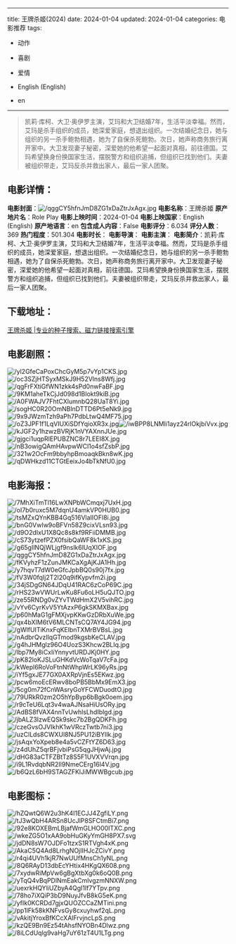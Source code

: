 
---
title: 王牌杀姬(2024)
date: 2024-01-04
updated: 2024-01-04
categories: 电影推荐
tags:
- 动作
- 喜剧
- 爱情

- English (English)
- en
---


> 凯莉·库柯、大卫·奥伊罗主演，艾玛和大卫结婚7年，生活平淡幸福。然而，艾玛是杀手组织的成员，她深爱家庭，想退出组织。一次结婚纪念日，她与组织的另一杀手鲍勃相遇，她为了自保杀死鲍勃。次日，她声称商务旅行离开家中。大卫发现妻子秘密，深爱她的他希望一起面对真相，前往德国。艾玛希望换身份换国家生活，摆脱警方和组织追捕，但组织已找到他们。夫妻被组织带走，艾玛反杀并救出家人，最后一家人团聚。

## **电影详情**：

**电影封面**：<img src="https://image.tmdb.org/t/p/w200/qggCY5hfnJmD8ZG1xDaZtrJxAgx.jpg" alt="/qggCY5hfnJmD8ZG1xDaZtrJxAgx.jpg" title="/qggCY5hfnJmD8ZG1xDaZtrJxAgx.jpg">
**电影名称**：王牌杀姬
**原产地片名**：Role Play
**电影上映时间**：2024-01-04
**电影上映国家**：English (English)
**原产地语言**：en
**包含成人内容**：False
**电影评分**：6.034
**评分人数**：369
**热门程度**：501.304
**电影时长**：
**电影导演**：
**电影主演**：
**电影简介**：凯莉·库柯、大卫·奥伊罗主演，艾玛和大卫结婚7年，生活平淡幸福。然而，艾玛是杀手组织的成员，她深爱家庭，想退出组织。一次结婚纪念日，她与组织的另一杀手鲍勃相遇，她为了自保杀死鲍勃。次日，她声称商务旅行离开家中。大卫发现妻子秘密，深爱她的他希望一起面对真相，前往德国。艾玛希望换身份换国家生活，摆脱警方和组织追捕，但组织已找到他们。夫妻被组织带走，艾玛反杀并救出家人，最后一家人团聚。

## **下载地址**：
[王牌杀姬 |专业的种子搜索、磁力链接搜索引擎](https://movie.amd794.com:2083/?search=Role%20Play&ordering=&mode=match_phrase&page_size=10&page=1)
 

## **电影剧照**：
<img src="https://image.tmdb.org/t/p/original/yl2GfeCaPoxChcGyM5p7vYp1CKS.jpg" alt="/yl2GfeCaPoxChcGyM5p7vYp1CKS.jpg" title="/yl2GfeCaPoxChcGyM5p7vYp1CKS.jpg"><img src="https://image.tmdb.org/t/p/original/oc3SZjHTSyxMSkJ9H52Vlns8Wfj.jpg" alt="/oc3SZjHTSyxMSkJ9H52Vlns8Wfj.jpg" title="/oc3SZjHTSyxMSkJ9H52Vlns8Wfj.jpg"><img src="https://image.tmdb.org/t/p/original/qgFrFXtiGfWN1zkk4sPd0nwFaBF.jpg" alt="/qgFrFXtiGfWN1zkk4sPd0nwFaBF.jpg" title="/qgFrFXtiGfWN1zkk4sPd0nwFaBF.jpg"><img src="https://image.tmdb.org/t/p/original/9KM1aheTkCjJd098d1BIokt9kiB.jpg" alt="/9KM1aheTkCjJd098d1BIokt9kiB.jpg" title="/9KM1aheTkCjJd098d1BIokt9kiB.jpg"><img src="https://image.tmdb.org/t/p/original/A0FWAJV7FhtCXlumnbQ28UaT8Yi.jpg" alt="/A0FWAJV7FhtCXlumnbQ28UaT8Yi.jpg" title="/A0FWAJV7FhtCXlumnbQ28UaT8Yi.jpg"><img src="https://image.tmdb.org/t/p/original/sogHC0R20OmNBlnDTTD6Pt5eNk9.jpg" alt="/sogHC0R20OmNBlnDTTD6Pt5eNk9.jpg" title="/sogHC0R20OmNBlnDTTD6Pt5eNk9.jpg"><img src="https://image.tmdb.org/t/p/original/9x9JWzmTzh9aPh7PdbLtwQ4MF75.jpg" alt="/9x9JWzmTzh9aPh7PdbLtwQ4MF75.jpg" title="/9x9JWzmTzh9aPh7PdbLtwQ4MF75.jpg"><img src="https://image.tmdb.org/t/p/original/oZ3JPF1f1LqVIUXiSDfYqioXR3x.jpg" alt="/oZ3JPF1f1LqVIUXiSDfYqioXR3x.jpg" title="/oZ3JPF1f1LqVIUXiSDfYqioXR3x.jpg"><img src="https://image.tmdb.org/t/p/original/iwBPP8LNMIi1ayz24rlOkjbiVvx.jpg" alt="/iwBPP8LNMIi1ayz24rlOkjbiVvx.jpg" title="/iwBPP8LNMIi1ayz24rlOkjbiVvx.jpg"><img src="https://image.tmdb.org/t/p/original/kJGF2y1hzwzBVRjK1nVYAXnnJUe.jpg" alt="/kJGF2y1hzwzBVRjK1nVYAXnnJUe.jpg" title="/kJGF2y1hzwzBVRjK1nVYAXnnJUe.jpg"><img src="https://image.tmdb.org/t/p/original/gjgci1uqpRlEPUBZNC8r7LEEI8X.jpg" alt="/gjgci1uqpRlEPUBZNC8r7LEEI8X.jpg" title="/gjgci1uqpRlEPUBZNC8r7LEEI8X.jpg"><img src="https://image.tmdb.org/t/p/original/nB3owigQAmHAvpwWCl1o4sfZsbP.jpg" alt="/nB3owigQAmHAvpwWCl1o4sfZsbP.jpg" title="/nB3owigQAmHAvpwWCl1o4sfZsbP.jpg"><img src="https://image.tmdb.org/t/p/original/321w2OcFm9bbyhpBmoaqkBkn8wK.jpg" alt="/321w2OcFm9bbyhpBmoaqkBkn8wK.jpg" title="/321w2OcFm9bbyhpBmoaqkBkn8wK.jpg"><img src="https://image.tmdb.org/t/p/original/qDWHkzd11CTGtEeixJo4bTkNfU0.jpg" alt="/qDWHkzd11CTGtEeixJo4bTkNfU0.jpg" title="/qDWHkzd11CTGtEeixJo4bTkNfU0.jpg">

## **电影海报**：
<img src="https://image.tmdb.org/t/p/original/7MhXiTmTl16LwXNPbWCmqxj7UxH.jpg" alt="/7MhXiTmTl16LwXNPbWCmqxj7UxH.jpg" title="/7MhXiTmTl16LwXNPbWCmqxj7UxH.jpg"><img src="https://image.tmdb.org/t/p/original/oI7b0ruxc5M7dqnU4amkVP0HUB0.jpg" alt="/oI7b0ruxc5M7dqnU4amkVP0HUB0.jpg" title="/oI7b0ruxc5M7dqnU4amkVP0HUB0.jpg"><img src="https://image.tmdb.org/t/p/original/tsMZxQYnKBB4Gq516VlaIIOFl8i.jpg" alt="/tsMZxQYnKBB4Gq516VlaIIOFl8i.jpg" title="/tsMZxQYnKBB4Gq516VlaIIOFl8i.jpg"><img src="https://image.tmdb.org/t/p/original/bnG0VwIw9oBFVn58Z9cixVLsn93.jpg" alt="/bnG0VwIw9oBFVn58Z9cixVLsn93.jpg" title="/bnG0VwIw9oBFVn58Z9cixVLsn93.jpg"><img src="https://image.tmdb.org/t/p/original/d9O2dIxU1X8Qc8s8kf9RFiiDMMB.jpg" alt="/d9O2dIxU1X8Qc8s8kf9RFiiDMMB.jpg" title="/d9O2dIxU1X8Qc8s8kf9RFiiDMMB.jpg"><img src="https://image.tmdb.org/t/p/original/cS73ytzefPZX0fsibQaWF8k1xKS.jpg" alt="/cS73ytzefPZX0fsibQaWF8k1xKS.jpg" title="/cS73ytzefPZX0fsibQaWF8k1xKS.jpg"><img src="https://image.tmdb.org/t/p/original/g65gIlNQjWLjgf9nslk6lUqXIOF.jpg" alt="/g65gIlNQjWLjgf9nslk6lUqXIOF.jpg" title="/g65gIlNQjWLjgf9nslk6lUqXIOF.jpg"><img src="https://image.tmdb.org/t/p/original/qggCY5hfnJmD8ZG1xDaZtrJxAgx.jpg" alt="/qggCY5hfnJmD8ZG1xDaZtrJxAgx.jpg" title="/qggCY5hfnJmD8ZG1xDaZtrJxAgx.jpg"><img src="https://image.tmdb.org/t/p/original/fKVyhzF1zZunJMKCaXgAjKJA1Hh.jpg" alt="/fKVyhzF1zZunJMKCaXgAjKJA1Hh.jpg" title="/fKVyhzF1zZunJMKCaXgAjKJA1Hh.jpg"><img src="https://image.tmdb.org/t/p/original/y7hqvT7dW0eGfcJpbBQ0s90j7fx.jpg" alt="/y7hqvT7dW0eGfcJpbBQ0s90j7fx.jpg" title="/y7hqvT7dW0eGfcJpbBQ0s90j7fx.jpg"><img src="https://image.tmdb.org/t/p/original/fV3W0fqIj2T2l20q9ifKypvfm2i.jpg" alt="/fV3W0fqIj2T2l20q9ifKypvfm2i.jpg" title="/fV3W0fqIj2T2l20q9ifKypvfm2i.jpg"><img src="https://image.tmdb.org/t/p/original/34jSDgGN64JDqU41RAC6zCoP69C.jpg" alt="/34jSDgGN64JDqU41RAC6zCoP69C.jpg" title="/34jSDgGN64JDqU41RAC6zCoP69C.jpg"><img src="https://image.tmdb.org/t/p/original/rHS23wVWUrLwKu8Fu6oLH5uQJTO.jpg" alt="/rHS23wVWUrLwKu8Fu6oLH5uQJTO.jpg" title="/rHS23wVWUrLwKu8Fu6oLH5uQJTO.jpg"><img src="https://image.tmdb.org/t/p/original/ze55RNDg0vZYvTWdHmX2V5vihRC.jpg" alt="/ze55RNDg0vZYvTWdHmX2V5vihRC.jpg" title="/ze55RNDg0vZYvTWdHmX2V5vihRC.jpg"><img src="https://image.tmdb.org/t/p/original/vYv6CyrKvV5YtAzxP6gkSKMXBax.jpg" alt="/vYv6CyrKvV5YtAzxP6gkSKMXBax.jpg" title="/vYv6CyrKvV5YtAzxP6gkSKMXBax.jpg"><img src="https://image.tmdb.org/t/p/original/p60hMaG1gFMXjvpKKwGzDRbXuWe.jpg" alt="/p60hMaG1gFMXjvpKKwGzDRbXuWe.jpg" title="/p60hMaG1gFMXjvpKKwGzDRbXuWe.jpg"><img src="https://image.tmdb.org/t/p/original/qx4bXIM6tV6MLCNTsCQ7AY4JG94.jpg" alt="/qx4bXIM6tV6MLCNTsCQ7AY4JG94.jpg" title="/qx4bXIM6tV6MLCNTsCQ7AY4JG94.jpg"><img src="https://image.tmdb.org/t/p/original/gWlfUITiKnxFqKElbnTXMrBVBsL.jpg" alt="/gWlfUITiKnxFqKElbnTXMrBVBsL.jpg" title="/gWlfUITiKnxFqKElbnTXMrBVBsL.jpg"><img src="https://image.tmdb.org/t/p/original/nAdbrQvzIlqGTmod9kgsbKeCLAV.jpg" alt="/nAdbrQvzIlqGTmod9kgsbKeCLAV.jpg" title="/nAdbrQvzIlqGTmod9kgsbKeCLAV.jpg"><img src="https://image.tmdb.org/t/p/original/g4hJHMglz96O4UozS3Khcw2BLIq.jpg" alt="/g4hJHMglz96O4UozS3Khcw2BLIq.jpg" title="/g4hJHMglz96O4UozS3Khcw2BLIq.jpg"><img src="https://image.tmdb.org/t/p/original/lbp7My8iCxliYnnyvtURDJKj0HY.jpg" alt="/lbp7My8iCxliYnnyvtURDJKj0HY.jpg" title="/lbp7My8iCxliYnnyvtURDJKj0HY.jpg"><img src="https://image.tmdb.org/t/p/original/pK82loKJSLuGHKdVcWoTqaV7cFa.jpg" alt="/pK82loKJSLuGHKdVcWoTqaV7cFa.jpg" title="/pK82loKJSLuGHKdVcWoTqaV7cFa.jpg"><img src="https://image.tmdb.org/t/p/original/kWepl6RoVoFtnNtWhpWrLK96yRs.jpg" alt="/kWepl6RoVoFtnNtWhpWrLK96yRs.jpg" title="/kWepl6RoVoFtnNtWhpWrLK96yRs.jpg"><img src="https://image.tmdb.org/t/p/original/iYf5gxJE77GX0AXRpVjnEs5EKwz.jpg" alt="/iYf5gxJE77GX0AXRpVjnEs5EKwz.jpg" title="/iYf5gxJE77GX0AXRpVjnEs5EKwz.jpg"><img src="https://image.tmdb.org/t/p/original/pcw6moEcERwv8boPB5BbMx9EmX3.jpg" alt="/pcw6moEcERwv8boPB5BbMx9EmX3.jpg" title="/pcw6moEcERwv8boPB5BbMx9EmX3.jpg"><img src="https://image.tmdb.org/t/p/original/5cg0m72fCnWAsryGoYFCWDuodtO.jpg" alt="/5cg0m72fCnWAsryGoYFCWDuodtO.jpg" title="/5cg0m72fCnWAsryGoYFCWDuodtO.jpg"><img src="https://image.tmdb.org/t/p/original/79URkR0zm2O5hYpByp6bBgk0oem.jpg" alt="/79URkR0zm2O5hYpByp6bBgk0oem.jpg" title="/79URkR0zm2O5hYpByp6bBgk0oem.jpg"><img src="https://image.tmdb.org/t/p/original/r9cTeU6Lqt3v4waAJNsaHiUsORy.jpg" alt="/r9cTeU6Lqt3v4waAJNsaHiUsORy.jpg" title="/r9cTeU6Lqt3v4waAJNsaHiUsORy.jpg"><img src="https://image.tmdb.org/t/p/original/AdBS8fVAX4nnTvUwhlsLhdIblgd.jpg" alt="/AdBS8fVAX4nnTvUwhlsLhdIblgd.jpg" title="/AdBS8fVAX4nnTvUwhlsLhdIblgd.jpg"><img src="https://image.tmdb.org/t/p/original/jbALZ3IzwEQSk9skc7b2BgQDKFh.jpg" alt="/jbALZ3IzwEQSk9skc7b2BgQDKFh.jpg" title="/jbALZ3IzwEQSk9skc7b2BgQDKFh.jpg"><img src="https://image.tmdb.org/t/p/original/czeGvsOJVIkhK1wVRczTwtb7ni3.jpg" alt="/czeGvsOJVIkhK1wVRczTwtb7ni3.jpg" title="/czeGvsOJVIkhK1wVRczTwtb7ni3.jpg"><img src="https://image.tmdb.org/t/p/original/uzClLds8CWXUl8NJ5PU12iBYllk.jpg" alt="/uzClLds8CWXUl8NJ5PU12iBYllk.jpg" title="/uzClLds8CWXUl8NJ5PU12iBYllk.jpg"><img src="https://image.tmdb.org/t/p/original/jsAqxYoXpeb8e4a5vCZFtYZ6D63.jpg" alt="/jsAqxYoXpeb8e4a5vCZFtYZ6D63.jpg" title="/jsAqxYoXpeb8e4a5vCZFtYZ6D63.jpg"><img src="https://image.tmdb.org/t/p/original/z4dUhZ5qrBFjvbiPsG5qgJHjwAj.jpg" alt="/z4dUhZ5qrBFjvbiPsG5qgJHjwAj.jpg" title="/z4dUhZ5qrBFjvbiPsG5qgJHjwAj.jpg"><img src="https://image.tmdb.org/t/p/original/dHG83aCTFZBtTz8S5F1UVXVVrqn.jpg" alt="/dHG83aCTFZBtTz8S5F1UVXVVrqn.jpg" title="/dHG83aCTFZBtTz8S5F1UVXVVrqn.jpg"><img src="https://image.tmdb.org/t/p/original/i9L1RvdqbNR2Il9NmeCErg16l4V.jpg" alt="/i9L1RvdqbNR2Il9NmeCErg16l4V.jpg" title="/i9L1RvdqbNR2Il9NmeCErg16l4V.jpg"><img src="https://image.tmdb.org/t/p/original/b6QzL6bH9STAGZFKlJiMWWBgcub.jpg" alt="/b6QzL6bH9STAGZFKlJiMWWBgcub.jpg" title="/b6QzL6bH9STAGZFKlJiMWWBgcub.jpg">

## **电影图标**：
<img src="https://image.tmdb.org/t/p/original/hZQwtQ6W2u3hK4I1ECJJ4ZgfiLY.png" alt="/hZQwtQ6W2u3hK4I1ECJJ4ZgfiLY.png" title="/hZQwtQ6W2u3hK4I1ECJJ4ZgfiLY.png"><img src="https://image.tmdb.org/t/p/original/tJ3wQbH4ARSn8UcJlP8SFCtmBi7.png" alt="/tJ3wQbH4ARSn8UcJlP8SFCtmBi7.png" title="/tJ3wQbH4ARSn8UcJlP8SFCtmBi7.png"><img src="https://image.tmdb.org/t/p/original/92e8KOXEBmLBjafWmGLHO00ITXC.png" alt="/92e8KOXEBmLBjafWmGLHO00ITXC.png" title="/92e8KOXEBmLBjafWmGLHO00ITXC.png"><img src="https://image.tmdb.org/t/p/original/wkeZG5O1xAA9obHuGKyYmGH8PX7.svg" alt="/wkeZG5O1xAA9obHuGKyYmGH8PX7.svg" title="/wkeZG5O1xAA9obHuGKyYmGH8PX7.svg"><img src="https://image.tmdb.org/t/p/original/jdDN8sW7OJDFo1tzxS1RTVgh4xK.png" alt="/jdDN8sW7OJDFo1tzxS1RTVgh4xK.png" title="/jdDN8sW7OJDFo1tzxS1RTVgh4xK.png"><img src="https://image.tmdb.org/t/p/original/AkaC5Q4Ad8LrhgNOjlIHJcZCivY.png" alt="/AkaC5Q4Ad8LrhgNOjlIHJcZCivY.png" title="/AkaC5Q4Ad8LrhgNOjlIHJcZCivY.png"><img src="https://image.tmdb.org/t/p/original/r4qi4UVh1kjR7NwUUfMnsCh1yNL.png" alt="/r4qi4UVh1kjR7NwUUfMnsCh1yNL.png" title="/r4qi4UVh1kjR7NwUUfMnsCh1yNL.png"><img src="https://image.tmdb.org/t/p/original/8Q6RAyD13dbEcYHtix4HKgQX608.png" alt="/8Q6RAyD13dbEcYHtix4HKgQX608.png" title="/8Q6RAyD13dbEcYHtix4HKgQX608.png"><img src="https://image.tmdb.org/t/p/original/7xydwRiMpVw6gBgXtbXg0k6oQ0B.png" alt="/7xydwRiMpVw6gBgXtbXg0k6oQ0B.png" title="/7xydwRiMpVw6gBgXtbXg0k6oQ0B.png"><img src="https://image.tmdb.org/t/p/original/yTqQ4vBqPDlNmEakCmlvgzmNNXW.png" alt="/yTqQ4vBqPDlNmEakCmlvgzmNNXW.png" title="/yTqQ4vBqPDlNmEakCmlvgzmNNXW.png"><img src="https://image.tmdb.org/t/p/original/uexrkHQYliUZbyA4QgI1lf7YTpv.png" alt="/uexrkHQYliUZbyA4QgI1lf7YTpv.png" title="/uexrkHQYliUZbyA4QgI1lf7YTpv.png"><img src="https://image.tmdb.org/t/p/original/78ho7iXQiP3bD9NuyJfvB8kG5eK.png" alt="/78ho7iXQiP3bD9NuyJfvB8kG5eK.png" title="/78ho7iXQiP3bD9NuyJfvB8kG5eK.png"><img src="https://image.tmdb.org/t/p/original/yfIk0KCRDd7gjxQUOZCCaZMTini.png" alt="/yfIk0KCRDd7gjxQUOZCCaZMTini.png" title="/yfIk0KCRDd7gjxQUOZCCaZMTini.png"><img src="https://image.tmdb.org/t/p/original/pp1lFk58kKNFvsGy8cxuyhwf2qL.png" alt="/pp1lFk58kKNFvsGy8cxuyhwf2qL.png" title="/pp1lFk58kKNFvsGy8cxuyhwf2qL.png"><img src="https://image.tmdb.org/t/p/original/vAkitjYroxBfKCcXAlFrvjncLpS.png" alt="/vAkitjYroxBfKCcXAlFrvjncLpS.png" title="/vAkitjYroxBfKCcXAlFrvjncLpS.png"><img src="https://image.tmdb.org/t/p/original/kzQE9Bn9Ez54tAhsfNYOBn4Dlwz.png" alt="/kzQE9Bn9Ez54tAhsfNYOBn4Dlwz.png" title="/kzQE9Bn9Ez54tAhsfNYOBn4Dlwz.png"><img src="https://image.tmdb.org/t/p/original/8iLCdUqlg9vaHg7uY61zT4U1LTg.png" alt="/8iLCdUqlg9vaHg7uY61zT4U1LTg.png" title="/8iLCdUqlg9vaHg7uY61zT4U1LTg.png">
